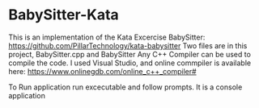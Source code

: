 # BabySitter-Kata
This is an implementation of the Kata Excercise BabySitter:
https://github.com/PillarTechnology/kata-babysitter
Two files are in this project, BabySitter.cpp and BabySitter
Any C++ Compiler can be used to compile the code.
I used Visual Studio, and online commpiler is available here:
https://www.onlinegdb.com/online_c++_compiler#

To Run application run excecutable and follow prompts. 
It is a console application

